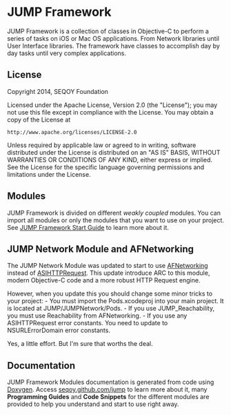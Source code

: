 JUMP Framework
==============

JUMP Framework is a collection of classes in Objective-C to perform a series of tasks on iOS or
Mac OS applications. From Network libraries until User Interface libraries. The framework have
classes to accomplish day by day tasks until very complex applications.  

License
-------

Copyright 2014, SEQOY Foundation

Licensed under the Apache License, Version 2.0 (the "License");
you may not use this file except in compliance with the License.
You may obtain a copy of the License at

    http://www.apache.org/licenses/LICENSE-2.0

Unless required by applicable law or agreed to in writing, software
distributed under the License is distributed on an "AS IS" BASIS,
WITHOUT WARRANTIES OR CONDITIONS OF ANY KIND, either express or implied.
See the License for the specific language governing permissions and
limitations under the License.

Modules
-------

JUMP Framework is divided on different _weakly coupled_ modules. You can import all modules or only
the modules that you want to use on your project. See [JUMP Framework Start Guide](http://seqoy.github.com/jump) to 
learn more about it.

JUMP Network Module and AFNetworking
------------------------------------
The JUMP Network Module was updated to start to use [AFNetworking](http://afnetworking.com/) instead of [ASIHTTPRequest](http://allseeing-i.com/ASIHTTPRequest/). This update introduce ARC to this module, modern Objective-C code and a more robust
HTTP Request engine.

However, when you update this you should change some minor tricks to your project:
	- You must import the Pods.xcodeproj into your main project. It is located at JUMP/JUMPNetwork/Pods.
	- If you use JUMP_Reachability, you must use Reachability from AFNetworking.
	- If you use any ASIHTTPRequest error constants. You need to update to NSURLErrorDomain error constants.
	
Yes, a little effort. But I'm sure that worths the deal.


Documentation
-------------

JUMP Framework Modules documentation is generated from code using [Doxygen](http://www.stack.nl/~dimitri/doxygen/). 
Access [seqoy.github.com/jump](http://seqoy.github.com/jump) to learn more about it, many **Programming Guides** and **Code Snippets** for the different modules are
provided to help you understand and start to use right away.

